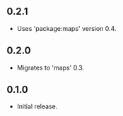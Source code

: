 ## 0.2.1

* Uses 'package:maps' version 0.4.

## 0.2.0

* Migrates to 'maps' 0.3.

## 0.1.0

* Initial release.
